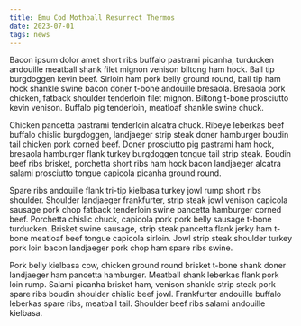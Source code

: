 ```yaml
---
title: Emu Cod Mothball Resurrect Thermos
date: 2023-07-01
tags: news
---
```


Bacon ipsum dolor amet short ribs buffalo pastrami picanha, turducken andouille meatball shank filet mignon venison biltong ham hock.  Ball tip burgdoggen kevin beef.  Sirloin ham pork belly ground round, ball tip ham hock shankle swine bacon doner t-bone andouille bresaola.  Bresaola pork chicken, fatback shoulder tenderloin filet mignon.  Biltong t-bone prosciutto kevin venison.  Buffalo pig tenderloin, meatloaf shankle swine chuck.

Chicken pancetta pastrami tenderloin alcatra chuck.  Ribeye leberkas beef buffalo chislic burgdoggen, landjaeger strip steak doner hamburger boudin tail chicken pork corned beef.  Doner prosciutto pig pastrami ham hock, bresaola hamburger flank turkey burgdoggen tongue tail strip steak.  Boudin beef ribs brisket, porchetta short ribs ham hock bacon landjaeger alcatra salami prosciutto tongue capicola picanha ground round.

Spare ribs andouille flank tri-tip kielbasa turkey jowl rump short ribs shoulder.  Shoulder landjaeger frankfurter, strip steak jowl venison capicola sausage pork chop fatback tenderloin swine pancetta hamburger corned beef.  Porchetta chislic chuck, capicola pork pork belly sausage t-bone turducken.  Brisket swine sausage, strip steak pancetta flank jerky ham t-bone meatloaf beef tongue capicola sirloin.  Jowl strip steak shoulder turkey pork loin bacon landjaeger pork chop ham spare ribs swine.

Pork belly kielbasa cow, chicken ground round brisket t-bone shank doner landjaeger ham pancetta hamburger.  Meatball shank leberkas flank pork loin rump.  Salami picanha brisket ham, venison shankle strip steak pork spare ribs boudin shoulder chislic beef jowl.  Frankfurter andouille buffalo leberkas spare ribs, meatball tail.  Shoulder beef ribs salami andouille kielbasa.
